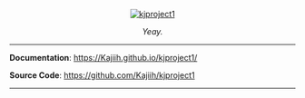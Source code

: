 <p align="center">
<a href="https://github.com/Kajiih/kjproject1">
    <img alt="kjproject1" src="https://www.python.org/static/community_logos/python-logo-generic.svg"/>
</a>
</p>

<p align="center">
    <em>Yeay.</em>
</p>

---

**Documentation**: <https://Kajiih.github.io/kjproject1/>

**Source Code**: <https://github.com/Kajiih/kjproject1>

---
